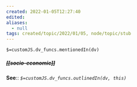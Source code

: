 ```yaml
---
created: 2022-01-05T12:27:40 
edited: 
aliases:
  - null
tags: created/topic/2022/01/05, node/topic/stub
---
```

`$=customJS.dv_funcs.mentionedIn(dv)`

##### <s class="topic-title">[[socio-economic]]</s>


**See**::
*`$=customJS.dv_funcs.outlinedIn(dv, this)`*